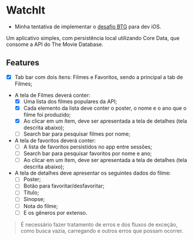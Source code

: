 # WatchIt

- Minha tentativa de implementar o [desafio BTG](https://github.com/btgpactualdigitaldev/iOS-challenge-BTG#desafio-btg-ios) para dev iOS.

Um aplicativo simples, com persistência local utilizando Core Data, que consome a API do The Movie Database.

## Features

- [x] Tab bar com dois ítens: Filmes e Favoritos, sendo a principal a tab de Filmes;

- A tela de Filmes deverá conter:
    - [x] Uma lista dos filmes populares da API;
    - [x] Cada elemento da lista deve conter o poster, o nome e o ano que o filme foi produzido;
    - [x] Ao clicar em um ítem, deve ser apresentada a tela de detalhes (tela descrita abaixo);
    - [ ] Search bar para pesquisar filmes por nome;

- A tela de favoritos deverá conter:
    - [ ] A lista de favoritos persistidos no app entre sessões;
    - [ ] Search bar para pesquisar favoritos por nome e ano;
    - [ ] Ao clicar em um ítem, deve ser apresentada a tela de detalhes (tela descrita abaixo);

- A tela de detalhes deve apresentar os seguintes dados do filme:
    - [ ] Poster;
    - [ ] Botão para favoritar/desfavoritar;
    - [ ] Título;
    - [ ] Sinopse;
    - [ ] Nota do filme;
    - [ ] E os gêneros por extenso.

> É necessário fazer tratamento de erros e dos fluxos de exceção, como busca vazia, carregando e outros erros que possam ocorrer.